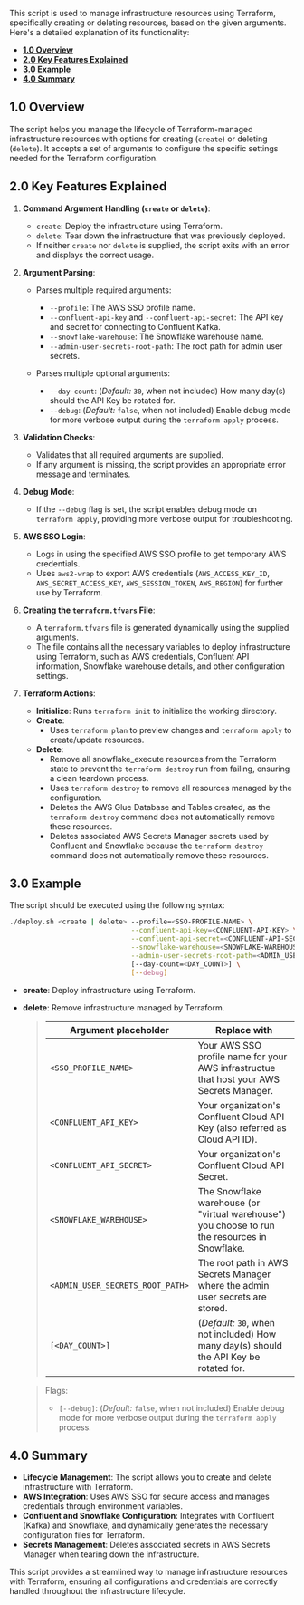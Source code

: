This script is used to manage infrastructure resources using Terraform, specifically creating or deleting resources, based on the given arguments. Here's a detailed explanation of its functionality:

<!-- toc -->
+ [**1.0 Overview**](#10-overview)
+ [**2.0 Key Features Explained**](#20-key-features-explained)
+ [**3.0 Example**](#30-example)
+ [**4.0 Summary**](#40-summary)
<!-- tocstop -->


## 1.0 Overview
The script helps you manage the lifecycle of Terraform-managed infrastructure resources with options for creating (`create`) or deleting (`delete`). It accepts a set of arguments to configure the specific settings needed for the Terraform configuration.

## 2.0 Key Features Explained
1. **Command Argument Handling (`create` or `delete`)**:
   - `create`: Deploy the infrastructure using Terraform.
   - `delete`: Tear down the infrastructure that was previously deployed.
   - If neither `create` nor `delete` is supplied, the script exits with an error and displays the correct usage.

2. **Argument Parsing**:
   - Parses multiple required arguments:
     - `--profile`: The AWS SSO profile name.
     - `--confluent-api-key` and `--confluent-api-secret`: The API key and secret for connecting to Confluent Kafka.
     - `--snowflake-warehouse`: The Snowflake warehouse name.
     - `--admin-user-secrets-root-path`: The root path for admin user secrets.

   - Parses multiple optional arguments:
     - `--day-count`: (_Default:_ `30`, when not included) How many day(s) should the API Key be rotated for.
     - `--debug`: (_Default:_ `false`, when not included) Enable debug mode for more verbose output during the `terraform apply` process.

3. **Validation Checks**:
   - Validates that all required arguments are supplied.
   - If any argument is missing, the script provides an appropriate error message and terminates.

4. **Debug Mode**:
   - If the `--debug` flag is set, the script enables debug mode on `terraform apply`, providing more verbose output for troubleshooting.

5. **AWS SSO Login**:
   - Logs in using the specified AWS SSO profile to get temporary AWS credentials.
   - Uses `aws2-wrap` to export AWS credentials (`AWS_ACCESS_KEY_ID`, `AWS_SECRET_ACCESS_KEY`, `AWS_SESSION_TOKEN`, `AWS_REGION`) for further use by Terraform.

6. **Creating the `terraform.tfvars` File**:
   - A `terraform.tfvars` file is generated dynamically using the supplied arguments.
   - The file contains all the necessary variables to deploy infrastructure using Terraform, such as AWS credentials, Confluent API information, Snowflake warehouse details, and other configuration settings.

7. **Terraform Actions**:
   - **Initialize**: Runs `terraform init` to initialize the working directory.
   - **Create**:
      - Uses `terraform plan` to preview changes and `terraform apply` to create/update resources.
   - **Delete**:
      * Remove all snowflake_execute resources from the Terraform state to prevent the `terraform destroy` run from failing, ensuring a clean teardown process.
      * Uses `terraform destroy` to remove all resources managed by the configuration.
      * Deletes the AWS Glue Database and Tables created, as the `terraform destroy` command does not automatically remove these resources.
      * Deletes associated AWS Secrets Manager secrets used by Confluent and Snowflake because the `terraform destroy` command does not automatically remove these resources.

## 3.0 Example
The script should be executed using the following syntax:

```bash
./deploy.sh <create | delete> --profile=<SSO-PROFILE-NAME> \
                              --confluent-api-key=<CONFLUENT-API-KEY> \
                              --confluent-api-secret=<CONFLUENT-API-SECRET> \
                              --snowflake-warehouse=<SNOWFLAKE-WAREHOUSE> \
                              --admin-user-secrets-root-path=<ADMIN_USER_SECRETS_ROOT_PATH> \
                              [--day-count=<DAY_COUNT>] \
                              [--debug]
```

- **create**: Deploy infrastructure using Terraform.
- **delete**: Remove infrastructure managed by Terraform.
   > Argument placeholder|Replace with
   > -|-
   > `<SSO_PROFILE_NAME>`|Your AWS SSO profile name for your AWS infrastructue that host your AWS Secrets Manager.
   > `<CONFLUENT_API_KEY>`|Your organization's Confluent Cloud API Key (also referred as Cloud API ID).
   > `<CONFLUENT_API_SECRET>`|Your organization's Confluent Cloud API Secret.
   > `<SNOWFLAKE_WAREHOUSE>`|The Snowflake warehouse (or "virtual warehouse") you choose to run the resources in Snowflake.
   > `<ADMIN_USER_SECRETS_ROOT_PATH>`|The root path in AWS Secrets Manager where the admin user secrets are stored.
   > `[<DAY_COUNT>]`|(_Default:_ `30`, when not included) How many day(s) should the API Key be rotated for.

   > Flags:
   > - `[--debug]`: (_Default:_ `false`, when not included) Enable debug mode for more verbose output during the `terraform apply` process.

## 4.0 Summary
- **Lifecycle Management**: The script allows you to create and delete infrastructure with Terraform.
- **AWS Integration**: Uses AWS SSO for secure access and manages credentials through environment variables.
- **Confluent and Snowflake Configuration**: Integrates with Confluent (Kafka) and Snowflake, and dynamically generates the necessary configuration files for Terraform.
- **Secrets Management**: Deletes associated secrets in AWS Secrets Manager when tearing down the infrastructure.

This script provides a streamlined way to manage infrastructure resources with Terraform, ensuring all configurations and credentials are correctly handled throughout the infrastructure lifecycle.